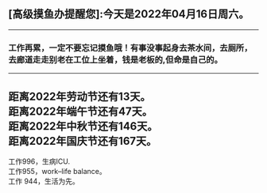 ## [高级摸鱼办提醒您]:今天是2022年04月16日周六。
---
### 工作再累，一定不要忘记摸鱼哦！有事没事起身去茶水间，去厕所，去廊道走走别老在工位上坐着，钱是老板的,但命是自己的。
---
距离2022年劳动节还有13天。  
距离2022年端午节还有47天。  
距离2022年中秋节还有146天。  
距离2022年国庆节还有167天。  
---
工作996，生病ICU.  
工作955，work–life balance。  
工作 944，生活为先。